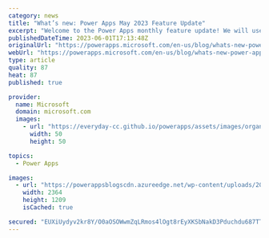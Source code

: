 ```yaml
---
category: news
title: "What’s new: Power Apps May 2023 Feature Update"
excerpt: "Welcome to the Power Apps monthly feature update! We will use this blog to share a summary of product, community, and learning updates from throughout the month so you can access it in one easy place. A variety of new and highly anticipated features are now available which we are very excited to share"
publishedDateTime: 2023-06-01T17:13:48Z
originalUrl: "https://powerapps.microsoft.com/en-us/blog/whats-new-power-apps-may-2023-feature-update/"
webUrl: "https://powerapps.microsoft.com/en-us/blog/whats-new-power-apps-may-2023-feature-update/"
type: article
quality: 87
heat: 87
published: true

provider:
  name: Microsoft
  domain: microsoft.com
  images:
    - url: "https://everyday-cc.github.io/powerapps/assets/images/organizations/microsoft.com-50x50.jpg"
      width: 50
      height: 50

topics:
  - Power Apps

images:
  - url: "https://powerappsblogscdn.azureedge.net/wp-content/uploads/2023/05/Wiz_from_Table.gif"
    width: 2364
    height: 1209
    isCached: true

secured: "EUXiUydyv2kr8Y/O0aOSOWwmZqLRmos4lOgt8rEyXKSbNakD3Pduchdu687TTDwYp06nqHhqP9bdN9/zPYg0jxTnvzhxnNlZB6ipXoWHnWHwib6I5qECoVHySOjrduLxXURtAr+0tnvqGc7Z1N3owaUJSHoyPZI52Cf7o0DzjYUbGvvEwqlEG3lP2tVcgMt8eWtj91Ilzjo5M7mcFBbWjx9seZay87bx4xisVmcMI6i1sn9vedF3PzuqvYBzDe4bZ3YjPzk9rpEIwqTolbxpZ5TQtNZ+YrRWIFRkE1AvlYmKckFfBOGyxRCsuMR2kboY+Y5qJ27b3sqR2xbQRtUkmsR6gxy4R4tTyV3LZowW9/0=;21UQiNOjSm4Bs5JRlThaLw=="
---
```


